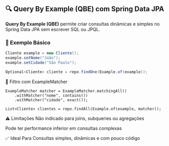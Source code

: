 ## 🔍 Query By Example (QBE) com Spring Data JPA

**Query By Example (QBE)** permite criar consultas dinâmicas e simples no Spring Data JPA sem escrever SQL ou JPQL.

### 🧪 Exemplo Básico
```java
Cliente example = new Cliente();
example.setNome("João");
example.setCidade("São Paulo");

Optional<Cliente> cliente = repo.findOne(Example.of(example));
```

🔧 Filtro com ExampleMatcher
```
ExampleMatcher matcher = ExampleMatcher.matchingAll()
    .withMatcher("nome", contains())
    .withMatcher("cidade", exact());

List<Cliente> clientes = repo.findAll(Example.of(example, matcher));

```

⚠️ Limitações
Não indicado para joins, subqueries ou agregações

Pode ter performance inferior em consultas complexas

✅ Ideal Para
Consultas simples, dinâmicas e com pouco código


